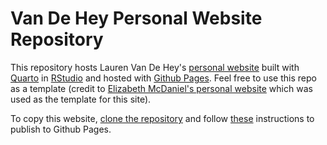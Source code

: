 # Van De Hey Personal Website Repository

This repository hosts Lauren Van De Hey's [personal website](https://ljv2wk.github.io/Van-De-Hey_Website/) built with [Quarto](https://quarto.org/) in [RStudio](https://posit.co/products/open-source/rstudio/) and hosted with [Github Pages](https://pages.github.com/). Feel free to use this repo as a template (credit to [Elizabeth McDaniel's personal website](elizabethmcd.github.io) which was used as the template for this site).

To copy this website, [clone the repository](https://jtr13.github.io/cc21/collaborating-on-rstudio-with-github.html#cloning-a-repository-set-up-by-someone-else) and follow [these](https://quarto.org/docs/publishing/github-pages.html) instructions to publish to Github Pages.
